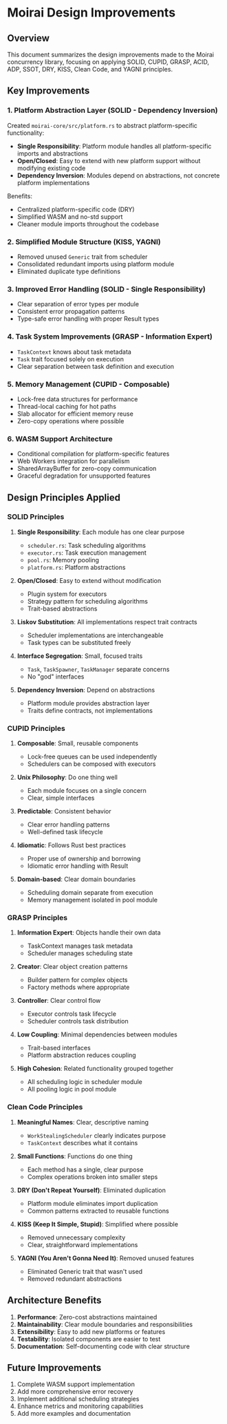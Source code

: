 # Moirai Design Improvements

## Overview

This document summarizes the design improvements made to the Moirai concurrency library, focusing on applying SOLID, CUPID, GRASP, ACID, ADP, SSOT, DRY, KISS, Clean Code, and YAGNI principles.

## Key Improvements

### 1. Platform Abstraction Layer (SOLID - Dependency Inversion)

Created `moirai-core/src/platform.rs` to abstract platform-specific functionality:

- **Single Responsibility**: Platform module handles all platform-specific imports and abstractions
- **Open/Closed**: Easy to extend with new platform support without modifying existing code
- **Dependency Inversion**: Modules depend on abstractions, not concrete platform implementations

Benefits:
- Centralized platform-specific code (DRY)
- Simplified WASM and no-std support
- Cleaner module imports throughout the codebase

### 2. Simplified Module Structure (KISS, YAGNI)

- Removed unused `Generic` trait from scheduler
- Consolidated redundant imports using platform module
- Eliminated duplicate type definitions

### 3. Improved Error Handling (SOLID - Single Responsibility)

- Clear separation of error types per module
- Consistent error propagation patterns
- Type-safe error handling with proper Result types

### 4. Task System Improvements (GRASP - Information Expert)

- `TaskContext` knows about task metadata
- `Task` trait focused solely on execution
- Clear separation between task definition and execution

### 5. Memory Management (CUPID - Composable)

- Lock-free data structures for performance
- Thread-local caching for hot paths
- Slab allocator for efficient memory reuse
- Zero-copy operations where possible

### 6. WASM Support Architecture

- Conditional compilation for platform-specific features
- Web Workers integration for parallelism
- SharedArrayBuffer for zero-copy communication
- Graceful degradation for unsupported features

## Design Principles Applied

### SOLID Principles

1. **Single Responsibility**: Each module has one clear purpose
   - `scheduler.rs`: Task scheduling algorithms
   - `executor.rs`: Task execution management
   - `pool.rs`: Memory pooling
   - `platform.rs`: Platform abstractions

2. **Open/Closed**: Easy to extend without modification
   - Plugin system for executors
   - Strategy pattern for scheduling algorithms
   - Trait-based abstractions

3. **Liskov Substitution**: All implementations respect trait contracts
   - Scheduler implementations are interchangeable
   - Task types can be substituted freely

4. **Interface Segregation**: Small, focused traits
   - `Task`, `TaskSpawner`, `TaskManager` separate concerns
   - No "god" interfaces

5. **Dependency Inversion**: Depend on abstractions
   - Platform module provides abstraction layer
   - Traits define contracts, not implementations

### CUPID Principles

1. **Composable**: Small, reusable components
   - Lock-free queues can be used independently
   - Schedulers can be composed with executors

2. **Unix Philosophy**: Do one thing well
   - Each module focuses on a single concern
   - Clear, simple interfaces

3. **Predictable**: Consistent behavior
   - Clear error handling patterns
   - Well-defined task lifecycle

4. **Idiomatic**: Follows Rust best practices
   - Proper use of ownership and borrowing
   - Idiomatic error handling with Result

5. **Domain-based**: Clear domain boundaries
   - Scheduling domain separate from execution
   - Memory management isolated in pool module

### GRASP Principles

1. **Information Expert**: Objects handle their own data
   - TaskContext manages task metadata
   - Scheduler manages scheduling state

2. **Creator**: Clear object creation patterns
   - Builder pattern for complex objects
   - Factory methods where appropriate

3. **Controller**: Clear control flow
   - Executor controls task lifecycle
   - Scheduler controls task distribution

4. **Low Coupling**: Minimal dependencies between modules
   - Trait-based interfaces
   - Platform abstraction reduces coupling

5. **High Cohesion**: Related functionality grouped together
   - All scheduling logic in scheduler module
   - All pooling logic in pool module

### Clean Code Principles

1. **Meaningful Names**: Clear, descriptive naming
   - `WorkStealingScheduler` clearly indicates purpose
   - `TaskContext` describes what it contains

2. **Small Functions**: Functions do one thing
   - Each method has a single, clear purpose
   - Complex operations broken into smaller steps

3. **DRY (Don't Repeat Yourself)**: Eliminated duplication
   - Platform module eliminates import duplication
   - Common patterns extracted to reusable functions

4. **KISS (Keep It Simple, Stupid)**: Simplified where possible
   - Removed unnecessary complexity
   - Clear, straightforward implementations

5. **YAGNI (You Aren't Gonna Need It)**: Removed unused features
   - Eliminated Generic trait that wasn't used
   - Removed redundant abstractions

## Architecture Benefits

1. **Performance**: Zero-cost abstractions maintained
2. **Maintainability**: Clear module boundaries and responsibilities
3. **Extensibility**: Easy to add new platforms or features
4. **Testability**: Isolated components are easier to test
5. **Documentation**: Self-documenting code with clear structure

## Future Improvements

1. Complete WASM support implementation
2. Add more comprehensive error recovery
3. Implement additional scheduling strategies
4. Enhance metrics and monitoring capabilities
5. Add more examples and documentation